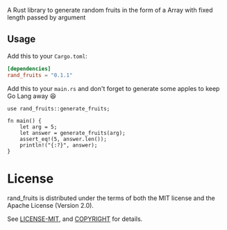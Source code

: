 
A Rust library to generate random fruits in the form of a Array with fixed length passed by argument

## Usage

Add this to your `Cargo.toml`:

```toml
[dependencies]
rand_fruits = "0.1.1"
```

Add this to your `main.rs` and don't forget to generate some apples to keep Go Lang away 😆

```
use rand_fruits::generate_fruits;

fn main() {
    let arg = 5;
    let answer = generate_fruits(arg);
    assert_eq!(5, answer.len());
    println!("{:?}", answer);
}

```


# License

rand_fruits is distributed under the terms of both the MIT license and the
Apache License (Version 2.0).

See [LICENSE-MIT](LICENSE-MIT), and
[COPYRIGHT](COPYRIGHT) for details.

<!-- 
cargo doc --open
cargo test

cargo login token  /// generate token from crates.io -->